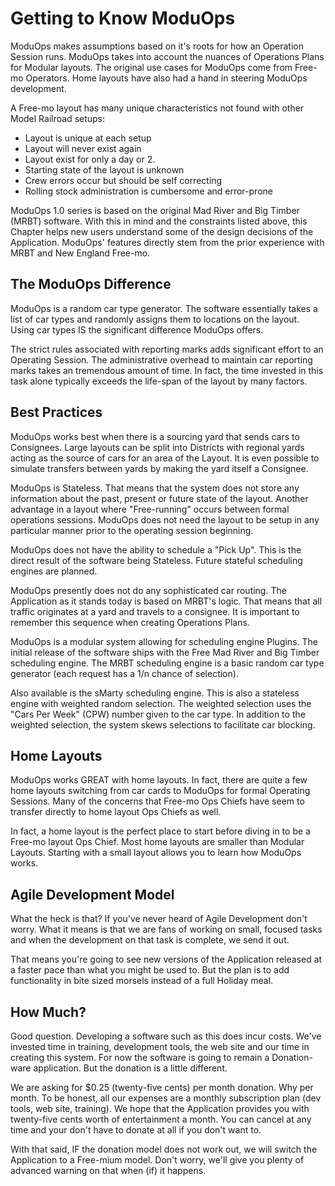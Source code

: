 # Getting to Know ModuOps

ModuOps makes assumptions based on it's roots for how an Operation Session runs. ModuOps takes into account the nuances of Operations Plans for Modular layouts. The original use cases for ModuOps come from Free-mo Operators. Home layouts have also had a hand in steering ModuOps development.

A Free-mo layout has many unique characteristics not found with other Model Railroad setups:
*  Layout is unique at each setup
*  Layout will never exist again
*  Layout exist for only a day or 2.
*  Starting state of the layout is unknown
*  Crew errors occur but should be self correcting
*  Rolling stock administration is cumbersome and error-prone

ModuOps 1.0 series is based on the original Mad River and Big Timber (MRBT) software. With this in mind and the constraints listed above, this Chapter helps new users understand some of the design decisions of the Application. ModuOps' features directly stem from the prior experience with MRBT and New England Free-mo.

## The ModuOps Difference
ModuOps is a random car type generator. The software essentially takes a list of car types and randomly assigns them to locations on the layout. Using car types IS the significant difference ModuOps offers.

The strict rules associated with reporting marks adds significant effort to an Operating Session. The administrative overhead to maintain car reporting marks takes an tremendous amount of time. In fact, the time invested in this task alone typically exceeds the life-span of the layout by many factors.

## Best Practices
ModuOps works best when there is a sourcing yard that sends cars to Consignees. Large layouts can be split into Districts with regional yards acting as the source of cars for an area of the Layout. It is even possible to simulate transfers between yards by making the yard itself a Consignee.

ModuOps is Stateless. That means that the system does not store any information about the past, present or future state of the layout. Another advantage in a layout where "Free-running" occurs between formal operations sessions. ModuOps does not need the layout to be setup in any particular manner prior to the operating session beginning.

ModuOps does not have the ability to schedule a "Pick Up". This is the direct result of the software being Stateless. Future stateful scheduling engines are planned.

ModuOps presently does not do any sophisticated car routing. The Application as it stands today is based on MRBT's logic. That means that all traffic originates at a yard and travels to a consignee. It is important to remember this sequence when creating Operations Plans.

ModuOps is a modular system allowing for scheduling engine Plugins. The initial release of the software ships with the Free Mad River and Big Timber scheduling engine. The MRBT scheduling engine is a basic random car type generator (each request has a 1/n chance of selection).

Also available is the sMarty scheduling engine. This is also a stateless engine with weighted random selection. The weighted selection uses the "Cars Per Week" (CPW) number given to the car type. In addition to the weighted selection, the system skews selections to facilitate car blocking.

## Home Layouts
ModuOps works GREAT with home layouts. In fact, there are quite a few home layouts switching from car cards to ModuOps for formal Operating Sessions. Many of the concerns that Free-mo Ops Chiefs have seem to transfer directly to home layout Ops Chiefs as well.

In fact, a home layout is the perfect place to start before diving in to be a Free-mo layout Ops Chief. Most home layouts are smaller than Modular Layouts. Starting with a small layout allows you to learn how ModuOps works.

## Agile Development Model
What the heck is that? If you've never heard of Agile Development don't worry. What it means is that we are fans of working on small, focused tasks and when the development on that task is complete, we send it out.

That means you're going to see new versions of the Application released at a faster pace than what you might be used to. But the plan is to add functionality in bite sized morsels instead of a full Holiday meal.

## How Much?
Good question. Developing a software such as this does incur costs. We've invested time in training, development tools, the web site and our time in creating this system. For now the software is going to remain a Donation-ware application. But the donation is a little different.

We are asking for $0.25 (twenty-five cents) per month donation. Why per month. To be honest, all our expenses are a monthly subscription plan (dev tools, web site, training). We hope that the Application provides you with twenty-five cents worth of entertainment a month. You can cancel at any time and your don't have to donate at all if you don't want to.

With that said, IF the donation model does not work out, we will switch the Application to a Free-mium model. Don't worry, we'll give you plenty of advanced warning on that when (if) it happens.



